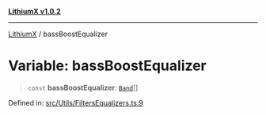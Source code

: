 [**LithiumX v1.0.2**](../README.md)

***

[LithiumX](../globals.md) / bassBoostEqualizer

# Variable: bassBoostEqualizer

> `const` **bassBoostEqualizer**: [`Band`](../interfaces/Band.md)[]

Defined in: [src/Utils/FiltersEqualizers.ts:9](https://github.com/anantix-network/LithiumX/blob/791eed01fbe9f7030525ce976bc687f47cb06e89/src/Utils/FiltersEqualizers.ts#L9)
